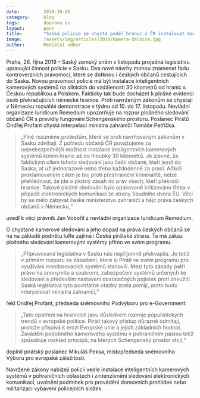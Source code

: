 ```yaml
---
date:         2018-10-26
category:     blog
tags:         doprava eu
layout:       post
title:        "Saská policie se chystá podél hranic s ČR instalovat kamery s rozpoznáváním obličejů"
image:        /assets/img/articles/2018/kamera-dalnice.jpg
author:       Mediální odbor
---
```

 
Praha, 26. října 2018 – Saský zemský sněm v listopadu projedná legislativu upravující činnost policie v Sasku. Dva nové návrhy mohou znamenat řadu kontroverzních pravomocí, které se dotknou i českých občanů cestujících do Saska. Novou pravomocí policie má být instalace inteligentních kamerových systémů na silnicích do vzdálenosti 30 kilometrů od hranic s Českou republikou a Polskem. Fakticky tak bude docházet k plošné evidenci osob překračujících německé hranice. Proti navrženým zákonům se chystají v Německu rozsáhlé demonstrace v týdnu od 10. do 17. listopadu. Nevládní organizace Iuridicum Remedium upozorňuje na rozpor plošného sledování občanů ČR s pravidly fungování Schengenského prostoru. Poslanec Pirátů Ondřej Profant chystá interpelaci ministra zahraničí Tomáše Petříčka.

> „Plně rozumíme protestům, které se proti navrhovaným zákonům v Sasku zdvihají. Z pohledu občanů ČR považujeme za nejnebezpečnější možnost instalace inteligentních kamerových systémů kolem hranic až do hloubky 30 kilometrů. Je zjevné, že faktickým cílem tohoto sledování jsou čeští občané, kteří jezdí do Saska, ať už jednorázově nebo třeba každodenně za prací. Ačkoli proklamovaným cílem je boj proti přeshraniční kriminalitě, nelze přehlédnout, že jde o plošný zásah do práv všech, kteří překročí hranice. Takové plošné sledování bylo opakovaně kritizováno třeba v případě elektronických komunikací ze strany Soudního dvora EU. Věcí by se mělo zabývat české ministerstvo zahraničí a hájit práva českých občanů v Německu,“ 

uvedl k věci právník Jan Vobořil z nevládní organizace Iuridicum Remedium.

O chystané kamerové sledování a jeho dopad na práva českých občanů se na na základě podnětu IuRe zajímá i Česká pirátská strana. Ta má zákaz plošného sledování kamerovými systémy přímo ve svém programu.

> „Připravovaná legislativa v Sasku nás nepříjemně překvapila. Je totiž v přímém rozporu se zásadami, které si Piráti ve svém programu pro využívání monitorovacích systémů stanovili. Mezi tyto zásady patří právo na anonymitu a soukromí, zabezpečení systémů určených ke sledování a především nastavení dostatečných pojistek proti zneužití. Saská legislativa tyto podstatné otázky zcela pomíjí, proto budu interpelovat ministra zahraničí,“ 

řekl Ondřej Profant, předseda sněmovního Podvýboru pro e-Government.

> „Tato opatření na hranicích jsou důsledkem rozvoje populistických trendů v evropské politice. Piráti takový přístup důrazně odmítají, protože přispívá k erozi Evropské unie a jejích základních hodnot. Zavádění podobného kamerového systému v pohraničním pásmu totiž způsobuje rozklad principů, na kterých Schengenský prostor stojí,“ 

doplnil pirátský poslanec Mikuláš Peksa, místopředseda sněmovního Výboru pro evropské záležitosti.

Navržené zákony nabízejí policii vedle instalace inteligentních kamerových systémů v pohraničních oblastech i zintenzivnění sledování elektronických komunikací, uvolnění podmínek pro provádění domovních prohlídek nebo militarizaci vybavení policejních složek.

